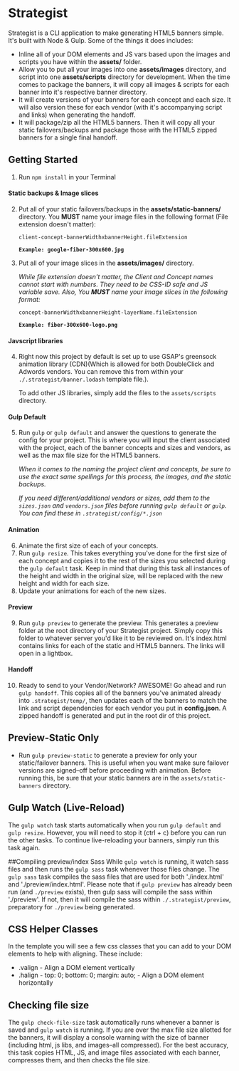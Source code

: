 # Strategist

Strategist is a CLI application to make generating HTML5 banners simple. It's built with Node & Gulp. Some of the things it does includes:
* Inline all of your DOM elements and JS vars based upon the images and scripts you have within the **assets/** folder.
* Allow you to put all your images into one **assets/images** directory, and script into one **assets/scripts** directory for development. When the time comes to package the banners, it will copy all images & scripts for each banner into it's respective banner directory.
* It will create versions of your banners for each concept and each size. It will also version these for each vendor (with it's accompanying script and links) when generating the handoff.
* It will package/zip all the HTML5 banners. Then it will copy all your static failovers/backups and package those with the HTML5 zipped banners for a single final handoff.

## Getting Started
1. Run `npm install` in your Terminal
#### Static backups & Image slices
2. Put all of your static failovers/backups in the **assets/static-banners/** directory. You **MUST** name your image files in the following format (File extension doesn't matter):

    `client-concept-bannerWidthxbannerHeight.fileExtension`

    **`Example: google-fiber-300x600.jpg`**
3. Put all of your image slices in the **assets/images/** directory.

    *While file extension doesn't matter, the Client and Concept names cannot start with numbers. They need to be CSS-ID safe and JS variable save. Also, You **MUST** name your image slices in the following format:*

	`concept-bannerWidthxbannerHeight-layerName.fileExtension`

	**`Example: fiber-300x600-logo.png`**
#### Javscript libraries
4. Right now this project by default is set up to use GSAP's greensock animation library (CDN)(Which is allowed for both DoubleClick and Adwords vendors. You can remove this from within your `./.strategist/banner.lodash` template file.).

    To add other JS libraries, simply add the files to the `assets/scripts` directory.
#### Gulp Default
5. Run `gulp` or `gulp default` and answer the questions to generate the config for your project. This is where you will input the client associated with the project, each of the banner concepts and sizes and vendors, as well as the max file size for the HTML5 banners.

    *When it comes to the naming the project client and concepts, be sure to use the exact same spellings for this process, the images, and the static backups.*

    *If you need different/additional vendors or sizes, add them to the `sizes.json` and `vendors.json` files before running `gulp default` or `gulp`. You can find these in `.strategist/config/*.json`*

#### Animation
6. Animate the first size of each of your concepts.
7. Run `gulp resize`. This takes everything you've done for the first size of each concept and copies it to the rest of the sizes you selected during the `gulp default` task. Keep in mind that during this task all instances of the height and width in the original size, will be replaced with the new height and width for each size.
8. Update your animations for each of the new sizes.

#### Preview
9. Run `gulp preview` to generate the preview. This generates a preview folder at the root directory of your Strategist project. Simply copy this folder to whatever server you'd like it to be reviewed on. It's index.html contains links for each of the static and  HTML5 banners. The links will open in a lightbox.

#### Handoff
10. Ready to send to your Vendor/Network? AWESOME! Go ahead and run `gulp handoff`. This copies all of the banners you've animated already into `.strategist/temp/`, then updates each of the banners to match the link and script dependencies for each vendor you put in **config.json**. A zipped handoff is generated and put in the root dir of this project.

## Preview-Static Only
* Run `gulp preview-static` to generate a preview for only your static/failover banners. This is useful when you want make sure failover versions are signed–off before proceeding with animation. Before running this, be sure that your static banners are in the `assets/static-banners` directory.

## Gulp Watch (Live-Reload)
The `gulp watch` task starts automatically when you run `gulp default` and `gulp resize`. However, you will need to stop it (ctrl + c) before you can run the other tasks. To continue live-reloading your banners, simply run this task again.

##Compiling preview/index Sass
While `gulp watch` is running, it watch sass files and then runs the `gulp sass` task whenever those files change. The `gulp sass` task compiles the sass files that are used for both './index.html' and './preview/index.html'. Please note that if `gulp preview` has already been run (and `./preview` exists), then gulp sass will compile the sass within './preview'. If not, then it will compile the sass within `./.strategist/preview`, preparatory for `./preview` being generated.

## CSS Helper Classes
In the template you will see a few css classes that you can add to your DOM elements to help with aligning. These include:
* .valign - Align a DOM element vertically
* .halign -	top: 0;	bottom: 0; margin: auto; - Align a DOM element horizontally

## Checking file size
The `gulp check-file-size` task automatically runs whenever a banner is saved and `gulp watch` is running. If you are over the max file size allotted for the banners, it will display a console warning with the size of banner (including html, js libs, and images–all compressed). For the best accuracy, this task copies HTML, JS, and image files associated with each banner, compresses them, and then checks the file size.
